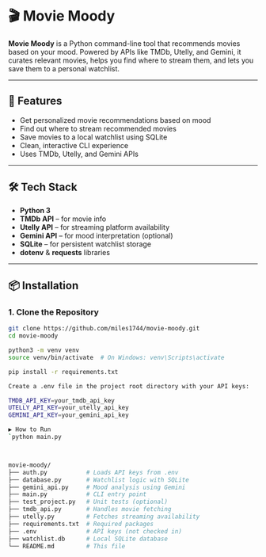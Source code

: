 # 🎬 Movie Moody

**Movie Moody** is a Python command-line tool that recommends movies based on your mood. Powered by APIs like TMDb, Utelly, and Gemini, it curates relevant movies, helps you find where to stream them, and lets you save them to a personal watchlist.

---

## 🚀 Features

- Get personalized movie recommendations based on mood
- Find out where to stream recommended movies
- Save movies to a local watchlist using SQLite
- Clean, interactive CLI experience
- Uses TMDb, Utelly, and Gemini APIs

---

## 🛠️ Tech Stack

- **Python 3**
- **TMDb API** – for movie info
- **Utelly API** – for streaming platform availability
- **Gemini API** – for mood interpretation (optional)
- **SQLite** – for persistent watchlist storage
- **dotenv** & **requests** libraries

---

## 📦 Installation

### 1. Clone the Repository

```bash
git clone https://github.com/miles1744/movie-moody.git
cd movie-moody

python3 -m venv venv
source venv/bin/activate  # On Windows: venv\Scripts\activate

pip install -r requirements.txt

Create a .env file in the project root directory with your API keys:

TMDB_API_KEY=your_tmdb_api_key
UTELLY_API_KEY=your_utelly_api_key
GEMINI_API_KEY=your_gemini_api_key

▶️ How to Run
`python main.py



movie-moody/
├── auth.py           # Loads API keys from .env
├── database.py       # Watchlist logic with SQLite
├── gemini_api.py     # Mood analysis using Gemini
├── main.py           # CLI entry point
├── test_project.py   # Unit tests (optional)
├── tmdb_api.py       # Handles movie fetching
├── utelly.py         # Fetches streaming availability
├── requirements.txt  # Required packages
├── .env              # API keys (not checked in)
├── watchlist.db      # Local SQLite database
└── README.md         # This file

